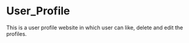 # User_Profile
This is a user profile website in which user can like, delete and edit the profiles.
